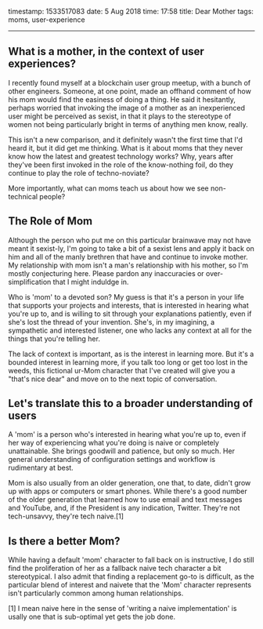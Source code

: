 timestamp: 1533517083
date: 5 Aug 2018
time: 17:58
title: Dear Mother
tags: moms, user-experience

---

## What is a mother, in the context of user experiences?

I recently found myself at a blockchain user group meetup, with a bunch of other engineers. Someone, at one point, made an offhand comment of how his mom would find the easiness of doing a thing. He said it hesitantly, perhaps worried that invoking the image of a mother as an inexperienced user might be perceived as sexist, in that it plays to the stereotype of women not being particularly bright in terms of anything men know, really.

This isn't a new comparison, and it definitely wasn't the first time that I'd heard it, but it did get me thinking. What is it about moms that they never know how the latest and greatest technology works? Why, years after they've been first invoked in the role of the know-nothing foil, do they continue to play the role of techno-noviate? 

More importantly, what can moms teach us about how we see non-technical people?

## The Role of Mom

Although the person who put me on this particular brainwave may not have meant it sexist-ly, I'm going to take a bit of a sexist lens and apply it back on him and all of the manly brethren that have and continue to invoke mother. My relationship with mom isn't a man's relationship with his mother, so I'm mostly conjecturing here. Please pardon any inaccuracies or over-simplification that I might induldge in.

Who is 'mom' to a devoted son? My guess is that it's a person in your life that supports your projects and interests, that is interested in hearing what you're up to, and is willing to sit through your explanations patiently, even if she's lost the thread of your invention. She's, in my imagining, a sympathetic and interested listener, one who lacks any context at all for the things that you're telling her.

The lack of context is important, as is the interest in learning more. But it's a bounded interest in learning more, if you talk too long or get too lost in the weeds, this fictional ur-Mom character that I've created will give you a "that's nice dear" and move on to the next topic of conversation.

## Let's translate this to a broader understanding of users

A 'mom' is a person who's interested in hearing what you're up to, even if her way of experiencing what you're doing is naive or completely unattainable.  She brings goodwill and patience, but only so much. Her general understanding of configuration settings and workflow is rudimentary at best.

Mom is also usually from an older generation, one that, to date, didn't grow up with apps or computers or smart phones. While there's a good number of the older generation that learned how to use email and text messages and YouTube, and, if the President is any indication, Twitter. They're not tech-unsavvy, they're tech naive.[1]

## Is there a better Mom?

While having a default 'mom' character to fall back on is instructive, I do still find the proliferation of her as a fallback naive tech character a bit stereotypical. I also admit that finding a replacement go-to is difficult, as the particular blend of interest and naivete that the 'Mom' character represents isn't particularly common among human relationships.



[1] I mean naive here in the sense of 'writing a naive implementation' is usally one that is sub-optimal yet gets the job done. 
